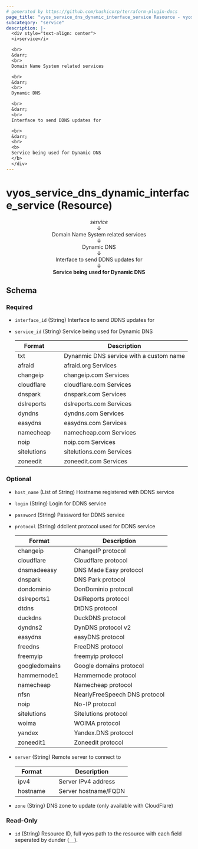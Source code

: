 ```yaml
---
# generated by https://github.com/hashicorp/terraform-plugin-docs
page_title: "vyos_service_dns_dynamic_interface_service Resource - vyos"
subcategory: "service"
description: |-
  <div style="text-align: center">
  <i>service</i>

  <br>
  &darr;
  <br>
  Domain Name System related services

  <br>
  &darr;
  <br>
  Dynamic DNS

  <br>
  &darr;
  <br>
  Interface to send DDNS updates for

  <br>
  &darr;
  <br>
  <b>
  Service being used for Dynamic DNS
  </b>
  </div>
---
```


# vyos_service_dns_dynamic_interface_service (Resource)

<div style="text-align: center">
<i>service</i>

<br>
&darr;
<br>
Domain Name System related services

<br>
&darr;
<br>
Dynamic DNS

<br>
&darr;
<br>
Interface to send DDNS updates for

<br>
&darr;
<br>
<b>
Service being used for Dynamic DNS
</b>
</div>



<!-- schema generated by tfplugindocs -->
## Schema

### Required

- `interface_id` (String) Interface to send DDNS updates for
- `service_id` (String) Service being used for Dynamic DNS

    |  Format &emsp; | Description  |
    |----------|---------------|
    |  txt  &emsp; |  Dynanmic DNS service with a custom name  |
    |  afraid  &emsp; |  afraid.org Services  |
    |  changeip  &emsp; |  changeip.com Services  |
    |  cloudflare  &emsp; |  cloudflare.com Services  |
    |  dnspark  &emsp; |  dnspark.com Services  |
    |  dslreports  &emsp; |  dslreports.com Services  |
    |  dyndns  &emsp; |  dyndns.com Services  |
    |  easydns  &emsp; |  easydns.com Services  |
    |  namecheap  &emsp; |  namecheap.com Services  |
    |  noip  &emsp; |  noip.com Services  |
    |  sitelutions  &emsp; |  sitelutions.com Services  |
    |  zoneedit  &emsp; |  zoneedit.com Services  |

### Optional

- `host_name` (List of String) Hostname registered with DDNS service
- `login` (String) Login for DDNS service
- `password` (String) Password for DDNS service
- `protocol` (String) ddclient protocol used for DDNS service

    |  Format &emsp; | Description  |
    |----------|---------------|
    |  changeip  &emsp; |  ChangeIP protocol  |
    |  cloudflare  &emsp; |  Cloudflare protocol  |
    |  dnsmadeeasy  &emsp; |  DNS Made Easy protocol  |
    |  dnspark  &emsp; |  DNS Park protocol  |
    |  dondominio  &emsp; |  DonDominio protocol  |
    |  dslreports1  &emsp; |  DslReports protocol  |
    |  dtdns  &emsp; |  DtDNS protocol  |
    |  duckdns  &emsp; |  DuckDNS protocol  |
    |  dyndns2  &emsp; |  DynDNS protocol v2  |
    |  easydns  &emsp; |  easyDNS protocol  |
    |  freedns  &emsp; |  FreeDNS protocol  |
    |  freemyip  &emsp; |  freemyip protocol  |
    |  googledomains  &emsp; |  Google domains protocol  |
    |  hammernode1  &emsp; |  Hammernode protocol  |
    |  namecheap  &emsp; |  Namecheap protocol  |
    |  nfsn  &emsp; |  NearlyFreeSpeech DNS protocol  |
    |  noip  &emsp; |  No-IP protocol  |
    |  sitelutions  &emsp; |  Sitelutions protocol  |
    |  woima  &emsp; |  WOIMA protocol  |
    |  yandex  &emsp; |  Yandex.DNS protocol  |
    |  zoneedit1  &emsp; |  Zoneedit protocol  |
- `server` (String) Remote server to connect to

    |  Format &emsp; | Description  |
    |----------|---------------|
    |  ipv4  &emsp; |  Server IPv4 address  |
    |  hostname  &emsp; |  Server hostname/FQDN  |
- `zone` (String) DNS zone to update (only available with CloudFlare)

### Read-Only

- `id` (String) Resource ID, full vyos path to the resource with each field seperated by dunder (`__`).
